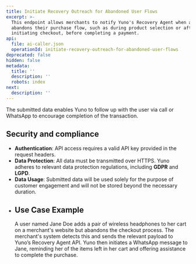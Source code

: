 ```yaml
---
title: Initiate Recovery Outreach for Abandoned User Flows
excerpt: >-
  This endpoint allows merchants to notify Yuno's Recovery Agent when a user
  abandons their purchase flow, such as during product selection or after
  initiating checkout, before completing a payment.
api:
  file: ai-caller.json
  operationId: initiate-recovery-outreach-for-abandoned-user-flows
deprecated: false
hidden: false
metadata:
  title: ''
  description: ''
  robots: index
next:
  description: ''
---
```

The submitted data enables Yuno to follow up with the user via call or WhatsApp to encourage completion of the transaction.

## Security and compliance

* **Authentication**: API access requires a valid API key provided in the request headers.
* **Data Protection**: All data must be transmitted over HTTPS. Yuno adheres to relevant data protection regulations, including **GDPR** and **LGPD**.
* **Data Usage**: Submitted data will be used solely for the purpose of customer engagement and will not be stored beyond the necessary duration.
* ## Use Case Example
  A user named Jane Doe adds a pair of wireless headphones to her cart on a merchant's website but abandons the checkout process. The merchant's system detects this and sends the relevant payload to Yuno’s Recovery Agent API. Yuno then initiates a WhatsApp message to Jane, reminding her of the items left in her cart and offering assistance to complete the purchase.